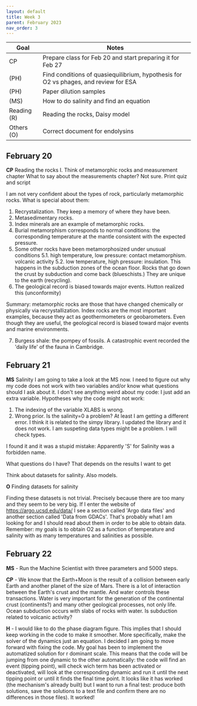 ```yaml
---
layout: default
title: Week 3
parent: February 2023
nav_order: 3
---
```


| Goal | Notes |
| ----------- | ----------- |
|CP|Prepare class for Feb 20 and start preparing it for Feb 27|
|(PH)| Find conditions of quasiequilibrium, hypothesis for O2 vs phages, and review for ESA|
|(PH)| Paper dilution samples|
|(MS)| How to do salinity and find an equation |
|Reading (R)| Reading the rocks, Daisy model|
|Others (O)| Correct document for endolysins|

## February 20

**CP** Reading the rocks I.
Think of metamorphic rocks and measurement chapter
What to say about the measurements chapter? Not sure.
Print quiz and script

I am not very confident about the types of rock, particularly metamorphic rocks. What is special about them:

1. Recrystalization. They keep a memory of where they have been.
2. Metasedimentary rocks.
3. Index minerals are an example of metamorphic rocks.
4. Burial metamorphism corresponds to normal conditions: the corresponding temperature at the mantle consistent with the expected pressure.
5. Some other rocks have been metamorphosized under unusual conditions
   5.1. high temperature, low pressure: contact metamorphism. volcanic activity
   5.2. low temperature, high pressure: insulation. This happens in the subduction zones of the ocean floor. Rocks that go down the crust by subduction and come back (blueschists.) They are unique to the earth (recycling).
6. The geological record is biased towards major events. Hutton realized this (unconformity)

Summary: metamorphic rocks are those that have changed chemically or physically via recrystallization. Index rocks are the most important examples, because they act as geothermometers or geobarometers. Even though they are useful, the geological record is biased toward major events and marine environments.

7. Burgess shale: the pompey of fossils. A catastrophic event recorded the 'daily life' of the fauna in Cambridge.

## February 21

**MS** Salinity
I am going to take a look at the MS now. I need to figure out why my code does not work with two variables and/or know what questions should I ask about it.
I don't see anything weird about my code: I just add an extra variable.
Hypotheses why the code might not work:
1. The indexing of the variable XLABS is wrong.
2. Wrong prior.
Is the salinity=0 a problem? At least I am getting a different error. I think it is related to the simpy library. I updated the library and it does not work. I am suspeting data types might be a problem. I will check types.

I found it and it was a stupid mistake: Apparently 'S' for Salinity was a forbidden name.

What questions do I have? That depends on the results I want to get

Think about datasets for salinity. Also models.

**O** Finding datasets for salinity

Finding these datasets is not trivial. Precisely because there are too many and they seem to be very big. If I enter the website of https://argo.ucsd.edu/data/ I see a section called 'Argo data files' and another section called 'Data from GDACs'. That's probably what I am looking for and I should read about them in order to be able to obtain data. Remember: my goals is to obtain O2 as a function of temperature and salinity with as many temperatures and salinities as possible.


## February 22


**MS** - Run the Machine Scientist with three parameters and 5000 steps. 

**CP** - We know that the Earth+Moon is the result of a collision between early Earth and another planet of the size of Mars.
There is a lot of interaction between the Earth's crust and the mantle. And water controls these transactions.
Water is very important for the generation of the continental crust (continents?) and many other geological processes, not only life.
Ocean subduction occurs with slabs of rocks with water. Is subduction related to volcanic activity?

**H** - I would like to do the phase diagram figure. This implies that I should keep working in the code to make it smoother. More specifically, make the solver of the dynamics just an equation.
I decided I am going to move forward with fixing the code. My goal has been to implement the automatized solution for r dominant scale. This means that the code will be jumping from one dynamic to the other automatically: the code will find an event (tipping point), will check wich term has been activated or deactivated, will look at the corresponding dynamic and run it until the next tipping point or until it finds the final time point. It looks like it has worked (the mechanism's already built) but I want to run a final test: produce both solutions, save the solutions to a text file and confirm there are no differences in those files). It worked!